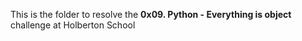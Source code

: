 This is the folder to resolve the **0x09. Python - Everything is object** challenge at Holberton School